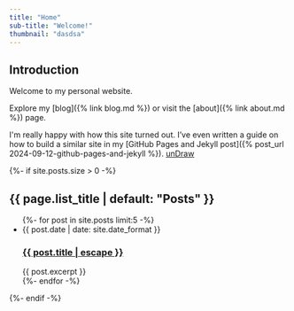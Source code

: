 ```yaml
---
title: "Home"
sub-title: "Welcome!"
thumbnail: "dasdsa"
---
```


## Introduction

Welcome to my personal website.

Explore my [blog]({% link blog.md %}) or visit the [about]({% link about.md %}) page.

I'm really happy with how this site turned out. I’ve even written a guide on how to build a similar site in my [GitHub Pages and Jekyll post]({% post_url 2024-09-12-github-pages-and-jekyll %}). [unDraw](https://undraw.co/)

{%- if site.posts.size > 0 -%}
  <h2>{{ page.list_title | default: "Posts" }}</h2>
  <ul>
    {%- for post in site.posts limit:5 -%}
    <li>
      <span>{{ post.date | date: site.date_format }}</span>
      <h3>
        <a href="{{ post.url }}">
          {{ post.title | escape }}
        </a>
      </h3>
      {{ post.excerpt }}
    </li>
    {%- endfor -%}
  </ul>
{%- endif -%}
